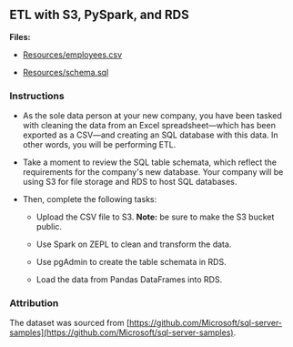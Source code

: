 ## ETL with S3, PySpark, and RDS

**Files:**

* [Resources/employees.csv](Resources/employee.csv)

* [Resources/schema.sql](Resources/schema.sql)

### Instructions

* As the sole data person at your new company, you have been tasked with cleaning the data from an Excel spreadsheet—which has been exported as a CSV—and creating an SQL database with this data. In other words, you will be performing ETL.

* Take a moment to review the SQL table schemata, which reflect the requirements for the company's new database. Your company will be using S3 for file storage and RDS to host SQL databases.

* Then, complete the following tasks:

  * Upload the CSV file to S3. **Note:** be sure to make the S3 bucket public.

  * Use Spark on ZEPL to clean and transform the data.

  * Use pgAdmin to create the table schemata in RDS.

  * Load the data from Pandas DataFrames into RDS.

### Attribution

The dataset was sourced from [https://github.com/Microsoft/sql-server-samples](https://github.com/Microsoft/sql-server-samples).
